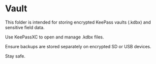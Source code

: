 # Vault

This folder is intended for storing encrypted KeePass vaults (.kdbx) and sensitive field data.

Use KeePassXC to open and manage .kdbx files.

Ensure backups are stored separately on encrypted SD or USB devices.

Stay safe.

